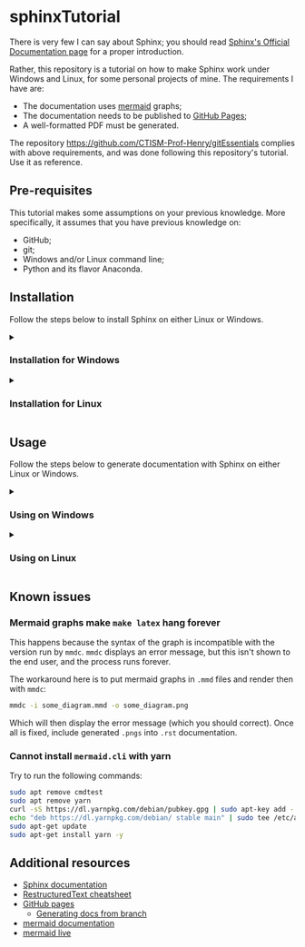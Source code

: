 # sphinxTutorial

There is very few I can say about Sphinx; you should read 
[Sphinx's Official Documentation page](https://www.sphinx-doc.org/en/master) for a proper introduction.

Rather, this repository is a tutorial on how to make Sphinx work under Windows and Linux, for some personal projects of 
mine. The requirements I have are:

* The documentation uses [mermaid](https://mermaid-js.github.io/mermaid/#/) graphs;
* The documentation needs to be published to [GitHub Pages](https://pages.github.com/);
* A well-formatted PDF must be generated.

The repository https://github.com/CTISM-Prof-Henry/gitEssentials complies with above requirements, and was done following
this repository's tutorial. Use it as reference.

## Pre-requisites

This tutorial makes some assumptions on your previous knowledge. More specifically, it assumes that you have previous
knowledge on:

* GitHub;
* git;
* Windows and/or Linux command line;
* Python and its flavor Anaconda.

## Installation

Follow the steps below to install Sphinx on either Linux or Windows.

<details>
    <summary><h3>Installation for Windows</h3></summary>

1. **(optional - only for this tutorial)** Fork this repository on GitHub, and then clone it to your machine 
2. **(optional - only for this tutorial)** On `.gitignore`, at the bottom of the document, change these lines

   ```.gitignore
   # SPHINX TUTORIAL: comment lines below
   docs/
   docsource/
   source/
   make.bat
   Makefile
   generate_all.bat
   generate_all.sh
   # SPHINX TUTORIAL: comment lines above
   ```
   
   to these lines

   ```.gitignore
   # SPHINX TUTORIAL: comment lines below
   # docs/
   # docsource/
   # source/
   # make.bat
   # Makefile
   # generate_all.bat
   # generate_all.sh
   # SPHINX TUTORIAL: comment lines above
   ```

3. Download and install Python Anaconda: https://www.anaconda.com/products/distribution
4. [Add conda to PATH](https://www.mathworks.com/matlabcentral/answers/94933-how-do-i-edit-my-system-path-in-windows)
   * This can be done either through the Installation Wizard, or after installation (though it's easier using the Wizard)
   * Add the path where conda was installed to User's PATH variable
5. Open a command line window (`Windows + R` keys, type `cmd`, hit `Enter`)
6. Navigate to this repository's folder with `cd` (e.g. `cd C:\Users\username\sphinxTutorial`)
7. Create a new conda environment: 

   ```bash
   conda create --name sphinx pip --yes
   ```

8. Activate it:

   ```bash
   conda activate sphinx
   ```
   
9. Install libraries:

   ```bash
   pip install --requirement requirements.txt
   ```

10. Run sphinx-quickstart:

    ```bash
    sphinx-quickstart
    ```
   
    You'll be prompted to answer some questions:

    * For this tutorial, I personally prefer to separate build and docs folders, so I would choose `y` in the 
      *Separate source and build directories (y/n):* question. But you can do otherwise in future projects.
    * Insert a project name. For this tutorial, we will use **sphinxTutorial**
    * Insert your (full) name
    * Insert a project release number (e.g. `0.1`, `0.2`, `1.0`, etc)
    * Insert project's language. For brazilian Portuguese, use `pt_BR` 

11. Follow now the [Sphinx Tutorial](https://www.sphinx-doc.org/en/master/usage/quickstart.html) on how to prepare
    `.rst` files. This tutorial will not teach you how to create RestructuredText files, but you can find a cheatsheet 
    [here](https://github.com/ralsina/rst-cheatsheet/blob/master/rst-cheatsheet.rst). This tutorial will also
    proceed with the files as they were created by `sphinx-quickstart`.

12. We need to modify `make.bat` to add two new `make` commands:
    * `make github`: generates html files and moves to `docs` folder;
    * `remove_latex_files`: removes previous latex files from `build/latex` folder (LaTeX can render wrong pdfs if old
      files are not removed)

    Also, you should make sure that `SOURCEDIR` and `BUILDDIR` are set to the right folders:
   
    ```shell
    set SOURCEDIR=source
    set BUILDDIR=build
    ```

    Your `make.bat` should look like this:

    ```shell
    @ECHO OFF
   
    pushd %~dp0
   
    REM Command file for Sphinx documentation
   
    if "%SPHINXBUILD%" == "" (
        set SPHINXBUILD=sphinx-build
    )
    set SOURCEDIR=source
    set BUILDDIR=build
    set DOCSDIR=docs
   
    %SPHINXBUILD% >NUL 2>NUL
    if errorlevel 9009 (
        echo.
        echo.The 'sphinx-build' command was not found. Make sure you have Sphinx
        echo.installed, then set the SPHINXBUILD environment variable to point
        echo.to the full path of the 'sphinx-build' executable. Alternatively you
        echo.may add the Sphinx directory to PATH.
        echo.
        echo.If you don't have Sphinx installed, grab it from
        echo.https://www.sphinx-doc.org/
        exit /b 1
    )
   
    if "%1" == "" goto help
   
    if "%1" == "github" goto github
   
    if "%1" == "remove_latex_files" goto remove_latex_files
   
    %SPHINXBUILD% -M %1 %SOURCEDIR% %BUILDDIR% %SPHINXOPTS% %O%
    goto end
   
    :help
    %SPHINXBUILD% -M help %SOURCEDIR% %BUILDDIR% %SPHINXOPTS% %O%
    goto end
   
    :github
    %SPHINXBUILD% -M html %SOURCEDIR% %BUILDDIR% %SPHINXOPTS% %O%
    @robocopy %BUILDDIR%\html %DOCSDIR% * /E
    goto end
   
    :remove_latex_files
    @del /S /Q %BUILDDIR%\latex\*
    goto end
   
    :end
    popd
    ```

13. To properly deploy html files to GitHub pages, create a `docs` folder, and add a `.nojekyll` file inside it
    * Check the spelling! The name of the file must be exactly `.nojekyll` (no blank spaces)
14. Enable GitHub pages for your repository. See **Publishing from a branch** on 
    [this tutorial](https://docs.github.com/en/pages/getting-started-with-github-pages/configuring-a-publishing-source-for-your-github-pages-site)
    for a step-by-step tutorial. Make sure that you use the folder `docs` for the documentation!
15. Run `make github` from the command line, and then commit/push changes to remote to verify if all is working properly.
16. To generate pdfs with latex, install [MiKTex](https://miktex.org/) or other LaTeX tool. It should add `pdflatex` 
    automatically to your System's PATH variable.
17. Create a new file, `generate_all.bat`, and add these lines:

   ```bash
   @REM activate sphinx environment before running this file!
   @REM conda activate sphinx
   @echo 'Generating HTML files and moving to docs...'
   @call make.bat github
   @echo 'Removing old LaTeX files...'
   @call make.bat remove_latex_files
   @echo 'Generating new LaTeX files...'
   @call make.bat latex
   @echo 'Building PDF...'
   @cd build\latex
   @pdflatex main.tex
   @pdflatex main.tex
   @cd ..\..
   @echo 'Success!'
   ```

18. Add or append some configurations to `source/conf.py`:

    * General configuration section:
      * `extensions = ['sphinxcontrib.mermaid']`
    * Latex configuration section (create one section with comment characters if not present):
      * `latex_engine = 'pdflatex'`
      * If using Brazilian portuguese, add 
        ```python
        latex_elements = {
             'babel': r'\usepackage[brazil]{babel}'
        }
        ```
      * ```python
        latex_documents = [
            (master_doc, 'main.tex', 'Python Essentials', 'Henry Cagnini', 'manual'),
        ]
        ``` 

</details>

<details>
    <summary><h3>Installation for Linux</h3></summary>

1. **(optional - only for this tutorial)** Fork this repository on GitHub, and then clone it to your machine 
2. **(optional - only for this tutorial)** On `.gitignore`, at the bottom of the document, change these lines

   ```.gitignore
   # SPHINX TUTORIAL: comment lines below
   docs/
   docsource/
   source/
   make.bat
   Makefile
   # SPHINX TUTORIAL: comment lines above
   ```
   
   to these lines

   ```.gitignore
   # SPHINX TUTORIAL: comment lines below
   # docs/
   # docsource/
   # source/
   # make.bat
   # Makefile
   # SPHINX TUTORIAL: comment lines above
   ```

3. Download and install Python Anaconda: https://www.anaconda.com/products/distribution
   * Make sure to select option to run `conda init` in the process! Otherwise you'll have to install it again
4. Open a command line window 
5. Navigate to this repository's folder with `cd` (e.g. `cd /home/henry/sphinxTutorial`)
6. Create a new conda environment: 

   ```bash
   conda create --name sphinx pip --yes
   ```

7. Activate it:

   ```bash
   conda activate sphinx
   ```
   
8. Install libraries:

   ```bash
   pip install --requirement requirements.txt
   ```

9. Run sphinx-quickstart:

   ```bash
   sphinx-quickstart
   ```
   
   You'll be prompted to answer some questions:

   * For this tutorial, I personally prefer to separate build and docs folders, so I would choose `y` in the 
     *Separate source and build directories (y/n):* question. But you can do otherwise in future projects.
   * Insert a project name. For this tutorial, we will use **sphinxTutorial**
   * Insert your (full) name
   * Insert a project release number (e.g. `0.1`, `0.2`, `1.0`, etc)
   * Insert project's language. For brazilian Portuguese, use `pt_BR` 

10. Follow now the [Sphinx Tutorial](https://www.sphinx-doc.org/en/master/usage/quickstart.html) on how to prepare
    `.rst` files. This tutorial will not teach you how to create RestructuredText files, but you can find a cheatsheet 
    [here](https://github.com/ralsina/rst-cheatsheet/blob/master/rst-cheatsheet.rst). This tutorial will also
    proceed with the files as they were created by `sphinx-quickstart`.

11. We need to modify `Makefile` to add two new `make` commands:
    * `make github`: generates html files and moves to `docs` folder;
    * `remove_latex_files`: removes previous latex files from `build/latex` folder (LaTeX can render wrong pdfs if old
      files are not removed)

    Also, you should make sure that `SOURCEDIR` and `BUILDDIR` are set to the right folders:
   
    ```bash
    SOURCEDIR     = source
    BUILDDIR      = build
    ```

    Your `Makefile` should look like this:

    ```bash
    # Minimal makefile for Sphinx documentation
    #
    
    # You can set these variables from the command line, and also
    # from the environment for the first two.
    SPHINXOPTS    ?=
    SPHINXBUILD   ?= sphinx-build
    SOURCEDIR     = source
    BUILDDIR      = build
    
    # Put it first so that "make" without argument is like "make help".
    help:
        @$(SPHINXBUILD) -M help "$(SOURCEDIR)" "$(BUILDDIR)" $(SPHINXOPTS) $(O)
    
    .PHONY: help Makefile
    
    
    github:
        @make html
        @cp -a build/html/. ./docs
    
    
    remove_latex_files:
        rm -f -r build/latex/*
    
    
    # Catch-all target: route all unknown targets to Sphinx using the new
    # "make mode" option.  $(O) is meant as a shortcut for $(SPHINXOPTS).
    %: Makefile
        @$(SPHINXBUILD) -M $@ "$(SOURCEDIR)" "$(BUILDDIR)" $(SPHINXOPTS) $(O)

    ```

12. To properly deploy html files to GitHub pages, create a `docs` folder, and add a `.nojekyll` file inside it
    * Check the spelling! The name of the file must be exactly `.nojekyll` (no blank spaces)
13. Enable GitHub pages for your repository. See **Publishing from a branch** on 
    [this tutorial](https://docs.github.com/en/pages/getting-started-with-github-pages/configuring-a-publishing-source-for-your-github-pages-site)
    for a step-by-step tutorial. Make sure that you use the folder `docs` for the documentation!
14. Run `make github` from the command line, and then commit/push changes to remote to verify if all is working properly.
15. To generate mermaid graphs, you need to install [mermaid.cli](https://github.com/mermaid-js/mermaid-cli) locally in 
    your machine, using [yarn](https://classic.yarnpkg.com/lang/en/docs/install/)
    
    ```bash
    sudo apt-get install yarn
    yarn add mermaid.cli
    ```

16. Add `mmdc` to PATH. Run the following command in the terminal (you'll need to repeat it every time you want to 
    re-generate mermaid graphs):

    ```bash
    export PATH="./node_modules/.bin:$PATH" 
    ```

17. To generate pdfs with latex, install [pdflatex](https://www.math.rug.nl/~trentelman/jacob/pdflatex/pdflatex.html) 
    and other tools:

    ```bash
    sudo apt-get install texlive-full
    sudo apt-get install latexmk
    sudo apt-get install pdflatex
    ```

18. Create a new file, `generate_all.sh`, and add these lines:

   ```bash
   # activate sphinx environment before running this file!
   # conda activate sphinx
   export PATH=$PATH:node_modules/.bin
   # add instructions to generate mermaid graphs from files here:
   # mmdc -i some_graph.mmd -o some_graph.png
   make remove_latex_files
   make github
   make latex
   (cd build/latex && pdflatex main.tex)
   (cd build/latex && pdflatex main.tex)
   ```

   Replace `# mmdc -i some_graph.mmd -o some_graph.png` with a command to generate custom mermaid graphs from `.mmd` 
   files.

19. Add or append some configurations to `source/conf.py`:

    * General configuration section:
      * `extensions = ['sphinxcontrib.mermaid']`
    * Latex configuration section (create one section with comment characters if not present):
      * `latex_engine = 'pdflatex'`
      * If using Brazilian portuguese, add 
        ```python
        latex_elements = {
             'babel': r'\usepackage[brazil]{babel}'
        }
        ```
      * ```python
        latex_documents = [
            (master_doc, 'main.tex', 'Python Essentials', 'Henry Cagnini', 'manual'),
        ]
        ``` 

</details>

## Usage

Follow the steps below to generate documentation with Sphinx on either Linux or Windows.

<details>
    <summary><h3>Using on Windows</h3></summary>

Generating mermaid graphs and latex files/pdf is currently unavailable on Windows. Rather, use instructions below to 
generate html documentation:

1. Open a command line window (`Windows + R` keys, type `cmd`, hit `Enter`)
2. Navigate to this repository's folder with `cd` (e.g. `cd C:\Users\username\sphinxTutorial`)
3. Activate sphinx conda environment:

   ```bash 
   conda activate sphinx
   ```

4. To generate html files:

   ```bash
   make html
   ```
   
   Or, alternatively, to generate html files **and** move them to docs folder (for GitHub pages):

   ```bash
   make github
   ```

</details>

<details>
    <summary><h3>Using on Linux</h3></summary>

1. Open a command line window 
2. Navigate to this repository's folder with `cd` (e.g. `cd C:\Users\username\sphinxTutorial`)
3. Activate sphinx conda environment:

   ```bash 
   conda activate sphinx
   ```

4. To generate html files:

   ```bash
   make html
   ```
   
   Or, alternatively, to generate html files **and** move them to docs folder (for GitHub pages):

   ```bash
   make github
   ```
   
   Finally, to generate latex files:

   ```bash
   make latex
   ```
   
   Then, access folder `build/latex` and compile the document with `pdflatex`:

   ```bash
   pdflatex <entry tex file>
   ```
   
   Where `<entry tex file>` is the main tex file (e.g. `main.tex`, `pdflatex main.tex`)

</details>

## Known issues

### Mermaid graphs make `make latex` hang forever

This happens because the syntax of the graph is incompatible with the version run by `mmdc`. `mmdc` displays an error
message, but this isn't shown to the end user, and the process runs forever.

The workaround here is to put mermaid graphs in `.mmd` files and render then with `mmdc`:

```bash
mmdc -i some_diagram.mmd -o some_diagram.png
```

Which will then display the error message (which you should correct). Once all is fixed, include generated `.pngs` 
into `.rst` documentation.

### Cannot install `mermaid.cli` with yarn

Try to run the following commands:

```bash
sudo apt remove cmdtest
sudo apt remove yarn
curl -sS https://dl.yarnpkg.com/debian/pubkey.gpg | sudo apt-key add -
echo "deb https://dl.yarnpkg.com/debian/ stable main" | sudo tee /etc/apt/sources.list.d/yarn.list
sudo apt-get update
sudo apt-get install yarn -y
```

## Additional resources

* [Sphinx documentation](https://www.sphinx-doc.org/en/master)
* [RestructuredText cheatsheet](https://github.com/ralsina/rst-cheatsheet/blob/master/rst-cheatsheet.rst)
* [GitHub pages](https://pages.github.com/)
  * [Generating docs from branch](https://docs.github.com/en/pages/getting-started-with-github-pages/configuring-a-publishing-source-for-your-github-pages-site)
* [mermaid documentation](https://mermaid-js.github.io/mermaid/#/)
* [mermaid live](https://mermaid.live)

